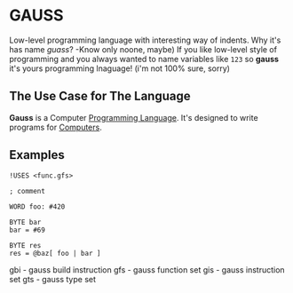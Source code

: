# GAUSS

Low-level programming language with interesting way of indents. Why it's has name _guass_? -Know only noone, maybe) If you like low-level style of programming and you always wanted to name variables like `123` so __gauss__ it's yours programming lnaguage! (i'm not 100% sure, sorry)

## The Use Case for The Language

__Gauss__ is a Computer [Programming Language](https://en.wikipedia.org/wiki/Programming_language). It's designed to write programs for [Computers](https://en.wikipedia.org/wiki/VComputer).

## Examples 

```gauss
!USES <func.gfs>

; comment

WORD foo: #420

BYTE bar
bar = #69

BYTE res
res = @baz[ foo | bar ]
```

gbi - gauss build instruction
gfs - gauss function set
gis - gauss instruction set
gts - gauss type set